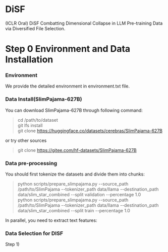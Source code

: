 # DiSF
(ICLR Oral) DiSF Combatting Dimensional Collapse in LLM Pre-training Data via Diversified File Selection.


# Step 0 Environment and Data Installation
### Environment
We provide the detailed environment in environment.txt file.  

### Data Install(SlimPajama-627B)
You can download SlimPajama-627B through following command:
>cd /path/to/dataset  
git lfs install  
git clone https://huggingface.co/datasets/cerebras/SlimPajama-627B  

or try other sources  
>git clone https://gitee.com/hf-datasets/SlimPajama-627B

### Data pre-processing
You should first tokenize the datasets and divide them into chunks:  
>python scripts/prepare_slimpajama.py --source_path /path/to/SlimPajama --tokenizer_path data/llama  --destination_path data/slim_star_combined --split validation --percentage 1.0  
python scripts/prepare_slimpajama.py --source_path /path/to/SlimPajama --tokenizer_path data/llama  --destination_path data/slim_star_combined --split train --percentage 1.0

In parallel, you need to extract text features:


### Data Selection for DISF
Step 1) 
